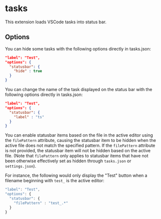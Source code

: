 # tasks
This extension loads VSCode tasks into status bar.

## Options
You can hide some tasks with the following options directly in tasks.json:

```json
"label": "Test",
"options": {
  "statusbar": {
    "hide" : true
  }
}
```

You can change the name of the task displayed on the status bar with the following options directly in tasks.json:

```json
"label": "Test",
"options": {
  "statusbar": {
    "label" : "ts"
  }
}
```

You can enable statusbar items based on the file in the active editor using the `filePattern` attribute, causing the statusbar item to be hidden when the active file does not match the specified pattern. If the `filePattern` attribute is not provided, the statusbar item will not be hidden based on the active file. (Note that `filePattern` only applies to statusbar items that have not been otherwise effectively set as hidden through `tasks.json` or `settings.json`).

For instance, the following would only display the "Test" button when a filename beginning with `test_` is the active editor:

```js
"label": "Test",
"options": {
  "statusbar": {
    "filePattern" : "test_.*"
  }
}
```
